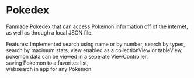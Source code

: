 # Pokedex

Fanmade Pokedex that can access Pokemon information off of the internet, as well as through a local JSON file. 

Features: 
Implemented search using name or by number, 
search by types, 
search by maximum stats, 
view enabled as a collectionView or tableView,  
pokemon data can be viewed in a seperate ViewController,  
saving Pokemon to a favorites list,  
websearch in app for any Pokemon.

